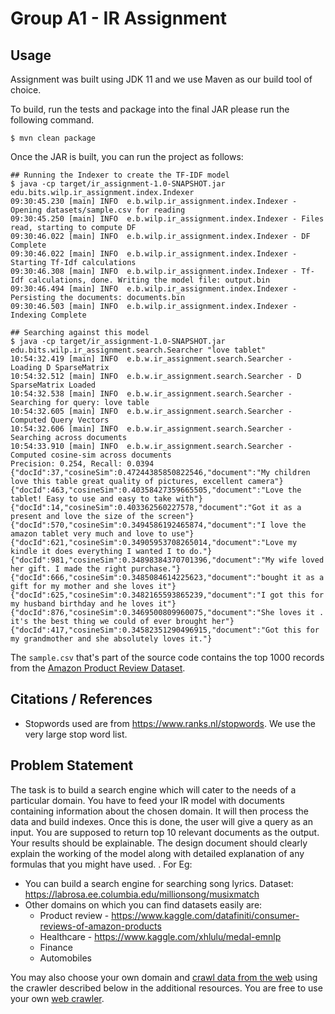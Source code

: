 # Group A1 - IR Assignment

## Usage
Assignment was built using JDK 11 and we use Maven as our build tool of choice.

To build, run the tests and package into the final JAR please run the following command.
```
$ mvn clean package
```

Once the JAR is built, you can run the project as follows:
```
## Running the Indexer to create the TF-IDF model
$ java -cp target/ir_assignment-1.0-SNAPSHOT.jar edu.bits.wilp.ir_assignment.index.Indexer
09:30:45.230 [main] INFO  e.b.wilp.ir_assignment.index.Indexer - Opening datasets/sample.csv for reading
09:30:45.250 [main] INFO  e.b.wilp.ir_assignment.index.Indexer - Files read, starting to compute DF
09:30:46.022 [main] INFO  e.b.wilp.ir_assignment.index.Indexer - DF Complete
09:30:46.022 [main] INFO  e.b.wilp.ir_assignment.index.Indexer - Starting Tf-Idf calculations
09:30:46.308 [main] INFO  e.b.wilp.ir_assignment.index.Indexer - Tf-Idf calculations, done. Writing the model file: output.bin
09:30:46.494 [main] INFO  e.b.wilp.ir_assignment.index.Indexer - Persisting the documents: documents.bin
09:30:46.503 [main] INFO  e.b.wilp.ir_assignment.index.Indexer - Indexing Complete

## Searching against this model
$ java -cp target/ir_assignment-1.0-SNAPSHOT.jar edu.bits.wilp.ir_assignment.search.Searcher "love tablet"
10:54:32.419 [main] INFO  e.b.w.ir_assignment.search.Searcher - Loading D SparseMatrix
10:54:32.512 [main] INFO  e.b.w.ir_assignment.search.Searcher - D SparseMatrix Loaded
10:54:32.538 [main] INFO  e.b.w.ir_assignment.search.Searcher - Searching for query: love table
10:54:32.605 [main] INFO  e.b.w.ir_assignment.search.Searcher - Computed Query Vectors
10:54:32.606 [main] INFO  e.b.w.ir_assignment.search.Searcher - Searching across documents
10:54:33.910 [main] INFO  e.b.w.ir_assignment.search.Searcher - Computed cosine-sim across documents
Precision: 0.254, Recall: 0.0394
{"docId":37,"cosineSim":0.47244385850822546,"document":"My children love this table great quality of pictures, excellent camera"}
{"docId":463,"cosineSim":0.40358427359665505,"document":"Love the tablet! Easy to use and easy to take with"}
{"docId":14,"cosineSim":0.403362560227578,"document":"Got it as a present and love the size of the screen"}
{"docId":570,"cosineSim":0.3494586192465874,"document":"I love the amazon tablet very much and love to use"}
{"docId":621,"cosineSim":0.34905953708265014,"document":"Love my kindle it does everything I wanted I to do."}
{"docId":981,"cosineSim":0.34898384370701396,"document":"My wife loved her gift. I made the right purchase."}
{"docId":666,"cosineSim":0.3485084614225623,"document":"bought it as a gift for my mother and she loves it"}
{"docId":625,"cosineSim":0.3482165593865239,"document":"I got this for my husband birthday and he loves it"}
{"docId":876,"cosineSim":0.3469500809960075,"document":"She loves it . it's the best thing we could of ever brought her"}
{"docId":417,"cosineSim":0.34582351290496915,"document":"Got this for my grandmother and she absolutely loves it."}
```

The `sample.csv` that's part of the source code contains the top 1000 records from the [Amazon Product Review Dataset](https://www.kaggle.com/datafiniti/consumer-reviews-of-amazon-products).

## Citations / References
- Stopwords used are from https://www.ranks.nl/stopwords. We use the very large stop word list.

## Problem Statement
The task is to build a search engine which will cater to the needs of a particular domain. You have to feed your IR
model with documents containing information about the chosen domain. It will then process the data and build indexes.
Once this is done, the user will give a query as an input. You are supposed to return top 10 relevant documents as the
output. Your results should be explainable. The design document should clearly explain the working of the model along
with detailed explanation of any formulas that you might have used. . For Eg:

- You can build a search engine for searching song lyrics.
  Dataset: https://labrosa.ee.columbia.edu/millionsong/musixmatch
- Other domains on which you can find datasets easily are:
    - Product review - https://www.kaggle.com/datafiniti/consumer-reviews-of-amazon-products
    - Healthcare - https://www.kaggle.com/xhlulu/medal-emnlp
    - Finance
    - Automobiles

You may also choose your own domain and [crawl data from the web](https://www.wikiwand.com/en/Web_scraping) using the
crawler described below in the additional resources. You are free to use your
own [web crawler](https://www.analyticsvidhya.com/blog/2015/10/beginner-guide-web-scraping-beautiful-soup-python/).

